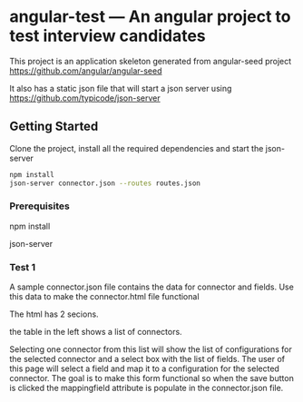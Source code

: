 # angular-test — An angular project to test interview candidates

This project is an application skeleton generated from angular-seed project https://github.com/angular/angular-seed

It also has a static json file that will start a json server using https://github.com/typicode/json-server


## Getting Started

Clone the project, install all the required dependencies and start the json-server 

````bash
npm install
json-server connector.json --routes routes.json
````

### Prerequisites

npm install

json-server

### Test 1
A sample connector.json file contains the data for connector and fields. Use this data to make the connector.html file functional

The html has 2 secions.

the table in the left shows a list of connectors.

Selecting one connector from this list will show the list of configurations for the selected connector and a select box with the list of fields. The user of this page will select a field and map it to a configuration for the selected connector. The goal is to make this form functional so when the save button is clicked the mappingfield attribute is populate in the connector.json file.

